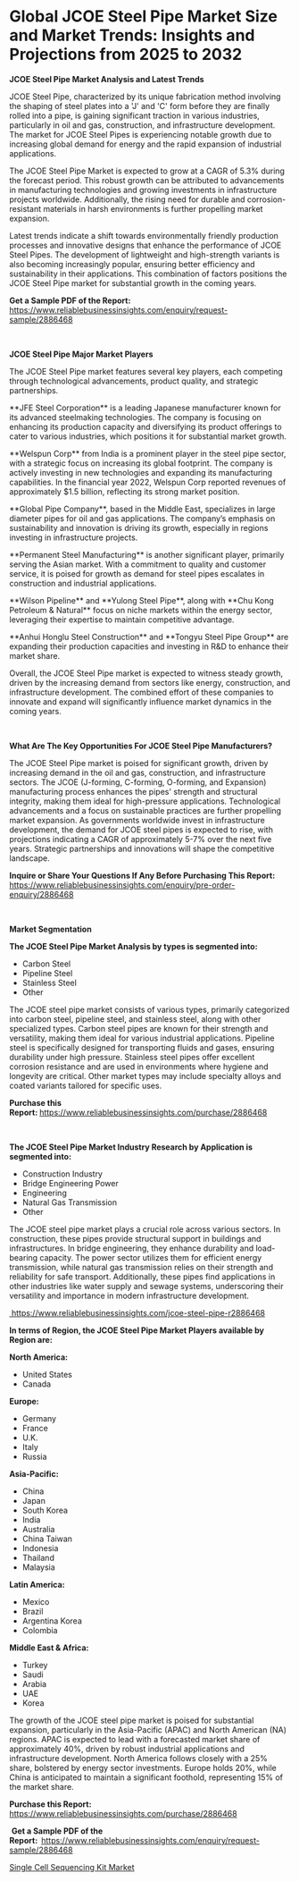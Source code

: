 <p><h1>Global JCOE Steel Pipe Market Size and Market Trends: Insights and Projections from 2025 to 2032</h1></p><p><strong>JCOE Steel Pipe Market Analysis and Latest Trends</strong></p>
<p><p>JCOE Steel Pipe, characterized by its unique fabrication method involving the shaping of steel plates into a 'J' and 'C' form before they are finally rolled into a pipe, is gaining significant traction in various industries, particularly in oil and gas, construction, and infrastructure development. The market for JCOE Steel Pipes is experiencing notable growth due to increasing global demand for energy and the rapid expansion of industrial applications.</p><p>The JCOE Steel Pipe Market is expected to grow at a CAGR of 5.3% during the forecast period. This robust growth can be attributed to advancements in manufacturing technologies and growing investments in infrastructure projects worldwide. Additionally, the rising need for durable and corrosion-resistant materials in harsh environments is further propelling market expansion. </p><p>Latest trends indicate a shift towards environmentally friendly production processes and innovative designs that enhance the performance of JCOE Steel Pipes. The development of lightweight and high-strength variants is also becoming increasingly popular, ensuring better efficiency and sustainability in their applications. This combination of factors positions the JCOE Steel Pipe market for substantial growth in the coming years.</p></p>
<p><strong>Get a Sample PDF of the Report:&nbsp;</strong> <a href="https://www.reliablebusinessinsights.com/enquiry/request-sample/2886468?utm_campaign=3455&utm_medium=2&utm_source=Github&utm_content=ia&utm_term=13032025&utm_id=jcoe-steel-pipe">https://www.reliablebusinessinsights.com/enquiry/request-sample/2886468</a></p>
<p>&nbsp;</p>
<p><strong>JCOE Steel Pipe Major Market Players</strong></p>
<p><p>The JCOE Steel Pipe market features several key players, each competing through technological advancements, product quality, and strategic partnerships. </p><p>**JFE Steel Corporation** is a leading Japanese manufacturer known for its advanced steelmaking technologies. The company is focusing on enhancing its production capacity and diversifying its product offerings to cater to various industries, which positions it for substantial market growth.</p><p>**Welspun Corp** from India is a prominent player in the steel pipe sector, with a strategic focus on increasing its global footprint. The company is actively investing in new technologies and expanding its manufacturing capabilities. In the financial year 2022, Welspun Corp reported revenues of approximately $1.5 billion, reflecting its strong market position.</p><p>**Global Pipe Company**, based in the Middle East, specializes in large diameter pipes for oil and gas applications. The company’s emphasis on sustainability and innovation is driving its growth, especially in regions investing in infrastructure projects. </p><p>**Permanent Steel Manufacturing** is another significant player, primarily serving the Asian market. With a commitment to quality and customer service, it is poised for growth as demand for steel pipes escalates in construction and industrial applications.</p><p>**Wilson Pipeline** and **Yulong Steel Pipe**, along with **Chu Kong Petroleum & Natural** focus on niche markets within the energy sector, leveraging their expertise to maintain competitive advantage. </p><p>**Anhui Honglu Steel Construction** and **Tongyu Steel Pipe Group** are expanding their production capacities and investing in R&D to enhance their market share. </p><p>Overall, the JCOE Steel Pipe market is expected to witness steady growth, driven by the increasing demand from sectors like energy, construction, and infrastructure development. The combined effort of these companies to innovate and expand will significantly influence market dynamics in the coming years.</p></p>
<p>&nbsp;</p>
<p><strong>What Are The Key Opportunities For JCOE Steel Pipe Manufacturers?</strong></p>
<p><p>The JCOE Steel Pipe market is poised for significant growth, driven by increasing demand in the oil and gas, construction, and infrastructure sectors. The JCOE (J-forming, C-forming, O-forming, and Expansion) manufacturing process enhances the pipes' strength and structural integrity, making them ideal for high-pressure applications. Technological advancements and a focus on sustainable practices are further propelling market expansion. As governments worldwide invest in infrastructure development, the demand for JCOE steel pipes is expected to rise, with projections indicating a CAGR of approximately 5-7% over the next five years. Strategic partnerships and innovations will shape the competitive landscape.</p></p>
<p><strong>Inquire or Share Your Questions If Any Before Purchasing This Report:</strong> <a href="https://www.reliablebusinessinsights.com/enquiry/pre-order-enquiry/2886468?utm_campaign=3455&utm_medium=2&utm_source=Github&utm_content=ia&utm_term=13032025&utm_id=jcoe-steel-pipe">https://www.reliablebusinessinsights.com/enquiry/pre-order-enquiry/2886468</a></p>
<p>&nbsp;</p>
<p><strong>Market Segmentation</strong></p>
<p><strong>The JCOE Steel Pipe Market Analysis by types is segmented into:</strong></p>
<p><ul><li>Carbon Steel</li><li>Pipeline Steel</li><li>Stainless Steel</li><li>Other</li></ul></p>
<p><p>The JCOE steel pipe market consists of various types, primarily categorized into carbon steel, pipeline steel, and stainless steel, along with other specialized types. Carbon steel pipes are known for their strength and versatility, making them ideal for various industrial applications. Pipeline steel is specifically designed for transporting fluids and gases, ensuring durability under high pressure. Stainless steel pipes offer excellent corrosion resistance and are used in environments where hygiene and longevity are critical. Other market types may include specialty alloys and coated variants tailored for specific uses.</p></p>
<p><strong>Purchase this Report:&nbsp;</strong><a href="https://www.reliablebusinessinsights.com/purchase/2886468?utm_campaign=3455&utm_medium=2&utm_source=Github&utm_content=ia&utm_term=13032025&utm_id=jcoe-steel-pipe">https://www.reliablebusinessinsights.com/purchase/2886468</a></p>
<p>&nbsp;</p>
<p><strong>The JCOE Steel Pipe Market Industry Research by Application is segmented into:</strong></p>
<p><ul><li>Construction Industry</li><li>Bridge Engineering Power</li><li>Engineering</li><li>Natural Gas Transmission</li><li>Other</li></ul></p>
<p><p>The JCOE steel pipe market plays a crucial role across various sectors. In construction, these pipes provide structural support in buildings and infrastructures. In bridge engineering, they enhance durability and load-bearing capacity. The power sector utilizes them for efficient energy transmission, while natural gas transmission relies on their strength and reliability for safe transport. Additionally, these pipes find applications in other industries like water supply and sewage systems, underscoring their versatility and importance in modern infrastructure development.</p></p>
<p><a href="https://www.reliablebusinessinsights.com/jcoe-steel-pipe-r2886468?utm_campaign=3455&utm_medium=2&utm_source=Github&utm_content=ia&utm_term=13032025&utm_id=jcoe-steel-pipe">&nbsp;https://www.reliablebusinessinsights.com/jcoe-steel-pipe-r2886468</a></p>
<p><strong>In terms of Region, the JCOE Steel Pipe Market Players available by Region are:</strong></p>
<p>
    <p> <strong> North America: </strong>
        <ul>
            <li>United States</li>
            <li>Canada</li>
        </ul>
        </p> 
    <p> <strong> Europe: </strong>
        <ul>
            <li>Germany</li>
            <li>France</li>
            <li>U.K.</li>
            <li>Italy</li>
            <li>Russia</li>
        </ul>
        </p> 
    <p> <strong> Asia-Pacific: </strong>
        <ul>
            <li>China</li>
            <li>Japan</li>
            <li>South Korea</li>
            <li>India</li>
            <li>Australia</li>
            <li>China Taiwan</li>
            <li>Indonesia</li>
            <li>Thailand</li>
            <li>Malaysia</li>
        </ul>
        </p> 
    <p> <strong> Latin America: </strong>
        <ul>
            <li>Mexico</li>
            <li>Brazil</li>
            <li>Argentina Korea</li>
            <li>Colombia</li>
        </ul>
        </p> 
    <p> <strong> Middle East & Africa: </strong>
        <ul>
            <li>Turkey</li>
            <li>Saudi</li>
            <li>Arabia</li>
            <li>UAE</li>
            <li>Korea</li>
        </ul>
    </p>
    </p>
<p><p>The growth of the JCOE steel pipe market is poised for substantial expansion, particularly in the Asia-Pacific (APAC) and North American (NA) regions. APAC is expected to lead with a forecasted market share of approximately 40%, driven by robust industrial applications and infrastructure development. North America follows closely with a 25% share, bolstered by energy sector investments. Europe holds 20%, while China is anticipated to maintain a significant foothold, representing 15% of the market share.</p></p>
<p><strong>Purchase this Report: </strong><a href="https://www.reliablebusinessinsights.com/purchase/2886468?utm_campaign=3455&utm_medium=2&utm_source=Github&utm_content=ia&utm_term=13032025&utm_id=jcoe-steel-pipe">https://www.reliablebusinessinsights.com/purchase/2886468</a></p>
<p>&nbsp;<strong>Get a Sample PDF of the Report:&nbsp;&nbsp;</strong><a href="https://www.reliablebusinessinsights.com/enquiry/request-sample/2886468?utm_campaign=3455&utm_medium=2&utm_source=Github&utm_content=ia&utm_term=13032025&utm_id=jcoe-steel-pipe">https://www.reliablebusinessinsights.com/enquiry/request-sample/2886468</a></p>
<p><strong></strong></p>
<p><p><a href="https://github.com/gunbybeahmg1/Market-Research-Report-List-1/blob/main/single-cell-sequencing-kit-market.md?utm_campaign=3455&utm_medium=2&utm_source=Github&utm_content=ia&utm_term=13032025&utm_id=jcoe-steel-pipe">Single Cell Sequencing Kit Market</a></p></p>